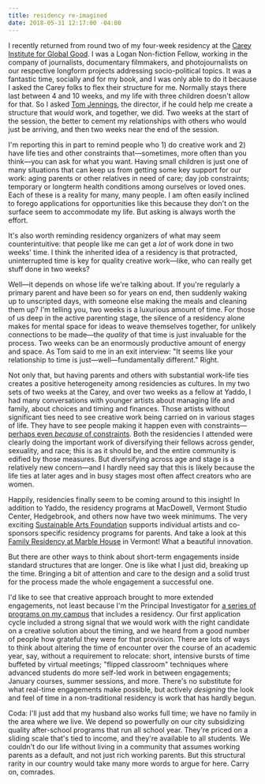 ```yaml
---
title: residency re-imagined
date: 2018-05-31 12:17:00 -04:00
---
```


I recently returned from round two of my four-week residency at the [Carey Institute for Global Good](https://careyinstitute.org/programs/nonfiction/). I was a Logan Non-fiction Fellow, working in the company of journalists, documentary filmmakers, and photojournalists on our respective longform projects addressing socio-political topics. It was a fantastic time, socially and for my book, and I was only able to do it because I asked the Carey folks to flex their structure for me. Normally stays there last between 4 and 10 weeks, and my life with three children doesn't allow for that. So I asked [Tom Jennings](https://www.pbs.org/wgbh/frontline/person/tom-jennings/), the director, if he could help me create a structure that *would* work, and together, we did. Two weeks at the start of the session, the better to cement my relationships with others who would just be arriving, and then two weeks near the end of the session. 

I'm reporting this in part to remind people who 1) do creative work and 2) have life ties and other constraints that—sometimes, more often than you think—you can ask for what you want. Having small children is just one of many situations that can keep us from getting some key support for our work: aging parents or other relatives in need of care; day job constraints; temporary or longterm health conditions among ourselves or loved ones. Each of these is a reality for many, many people. I am often easily inclined to forego applications for opportunities like this because they don't on the surface seem to accommodate my life. But asking is always worth the effort.  

It's also worth reminding residency organizers of what may seem counterintuitive: that people like me can get a *lot* of work done in two weeks' time. I think the inherited idea of a residency is that protracted, uninterrupted time is key for quality creative work—like, who can really get stuff done in two weeks?

Well—it depends on whose life we're talking about. If you're regularly a primary parent and have been so for years on end, then suddenly waking up to unscripted days, with someone else making the meals and cleaning them up? I'm telling you, two weeks is a luxurious amount of time. For those of us deep in the active parenting stage, the silence of a residency alone makes for mental space for ideas to weave themselves together, for unlikely connections to be made—the *quality* of that time is just invaluable for the process. Two weeks can be an enormously productive amount of energy and space. As Tom said to me in an exit interview: "It seems like your relationship to time is just—well—fundamentally different." Right.

Not only that, but having parents and others with substantial work-life ties creates a positive heterogeneity among residencies as cultures. In my two sets of two weeks at the Carey, and over two weeks as a fellow at Yaddo, I had many conversations with younger artists about managing life and family, about choices and timing and finances. Those artists without significant ties need to see creative work being carried on in various stages of life. They have to see people making it happen even with constraints—[perhaps even *because* of constraints](https://sarahendren.com/2018/03/21/ties-and-insight/). Both the residencies I attended were clearly doing the important work of diversifying their fellows across gender, sexuality, and race; this is as it should be, and the entire community is edified by those measures. But diversifying across age and stage is a relatively new concern—and I hardly need say that this is likely because the life ties at later ages and in busy stages most often affect creators who are women.

Happily, residencies finally seem to be coming around to this insight! In addition to Yaddo, the residency programs at MacDowell, Vermont Studio Center, Hedgebrook, and others now have two week minimums. The very exciting [Sustainable Arts Foundation](http://www.sustainableartsfoundation.org/) supports individual artists and co-sponsors specific residency programs for parents. And take a look at this [Family Residency at Marble House](http://www.marblehouseproject.org/family-friendly-residency-1/) in Vermont! What a beautiful innovation.

But there are other ways to think about short-term engagements inside standard structures that are longer. One is like what I just did, breaking up the time. Bringing a bit of attention and care to the design and a solid trust for the process made the whole engagement a successful one.

I'd like to see that creative approach brought to more extended engagements, not least because I'm the Principal Investigator for [a series of programs on my campus](http://www.olin.edu/collaborate/sketch-model/) that includes a residency. Our first application cycle included a strong signal that we would work with the right candidate on a creative solution about the timing, and we heard from a good number of people how grateful they were for that provision. There are lots of ways to think about altering the time of encounter over the course of an academic year, say, without a requirement to relocate: short, intensive bursts of time buffeted by virtual meetings; "flipped classroom" techniques where advanced students do more self-led work in between engagements; January courses, summer sessions, and more. There's no substitute for what real-time engagements make possible, but actively *designing* the look and feel of time in a non-traditional residency is work that has hardly begun.

Coda: I'll just add that my husband also works full time; we have no family in the area where we live. We depend so powerfully on our city subsidizing quality after-school programs that run all school year. They're priced on a sliding scale that's tied to income, and they're available to all students. We couldn't do our life without living in a community that assumes working parents as a default, and not just rich working parents. But this structural rarity in our country would take many more words to argue for here. Carry on, comrades.